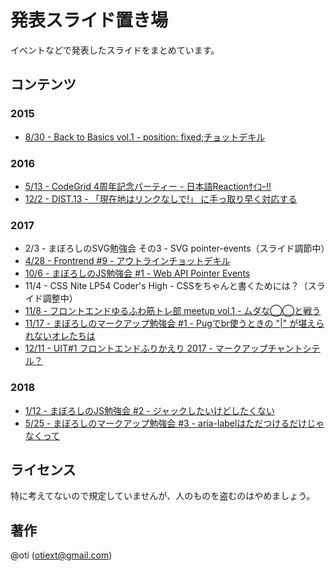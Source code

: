 # 発表スライド置き場

イベントなどで発表したスライドをまとめています。

## コンテンツ

### 2015

- [8/30 - Back to Basics vol.1 - position: fixed;チョットデキル](./2015/0830-Back_to_Basics_vol1/fixing-fixed.pdf)

### 2016

- [5/13 - CodeGrid 4周年記念パーティー - 日本語Reactionｻｲｺｰ!!](./2016/0513-CodeGrid_4th_Anniversary_Party/slack-reaction-decomoji.pdf)
- [12/2 - DIST.13 - 「現在地はリンクなしで!」 に手っ取り早く対応する](./2016/1202-DIST.13/smile-css-pointer-events-none.pdf)

### 2017

- 2/3 - まぼろしのSVG勉強会 その3 - SVG pointer-events（スライド調節中）
- [4/28 - Frontrend #9 - アウトラインチョットデキル](./2017/0428-Frontrend_%239/outline-for-you.pdf)
- [10/6 - まぼろしのJS勉強会 #1 - Web API Pointer Events](./2017/1006-mbrs_js_study_%231/webapi-pointer-events.pdf)
- 11/4 - CSS Nite LP54 Coder's High - CSSをちゃんと書くためには？（スライド調整中）
- [11/8 - フロントエンドゆるふわ筋トレ部 meetup vol.1 - ムダな◯◯と戦う](./2017/1108-frontend_yurufuwa_workout_meetup_vol.1/versus-superfluous-xx.pdf)
- [11/17 - まぼろしのマークアップ勉強会 #1 - Pugでbr使うときの "|" が堪えられないオレたちは](./2017/1117-mbrs_markup_study_%231/we-dont-accept-pug-pipe.pdf)
- [12/11 - UIT#1 フロントエンドふりかえり 2017 - マークアップチャントシテル？](./2017/1211-uit%231/can-you-markup.pdf)

### 2018

- [1/12 - まぼろしのJS勉強会 #2 - ジャックしたいけどしたくない](./2018/0112-mbrs_js_study_%232/why-scrolljack.pdf)
- [5/25 - まぼろしのマークアップ勉強会 #3 - aria-labelはただつけるだけじゃなくって](./2018/0525-mbrs_markup_study_%233/more-better-aria-label.pdf)

## ライセンス

特に考えてないので規定していませんが、人のものを盗むのはやめましょう。

## 著作

@oti (otiext@gmail.com)